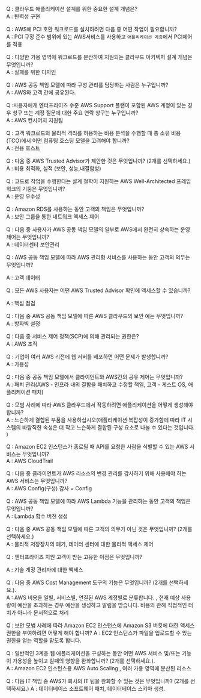 Q : 클라우드 애플리케이션 설계를 위한 중요한 설계 개념은?  
A : 탄력성 구현

Q : AWS에 PCI 호환 워크로드를 설치하려면 다음 중 어떤 작업이 필요합니까?  
A : PCI 규정 준수 범위에 있는 AWS서비스를 사용하고 `애플리케이션 계층`에서 PCI제어를 적용

Q : 다양한 가용 영역에 워크로드를 분산하여 지원되는 클라우드 아키텍처 설계 개념은 무엇입니까?  
A : 실패를 위한 디자인

Q : AWS 공동 책임 모델에 따라 구성 관리를 담당하는 사람은 누구입니까?  
A : AWS와 고객 간에 공유된다.

Q :사용자에게 엔터프라이즈 수준 AWS Support 플랜이 포함된 AWS 계정이 있는 경우 청구 또는 계정 질문에 대한 주요 연락 창구는 누구입니까?  
A : AWS 컨시어지 지원팀

Q : 고객 워크로드의 물리적 격리를 허용하는 비용 분석을 수행할 때 총 소유 비용(TCO)에서 어떤 컴퓨팅 호스팅 모델을 고려해야 합니까?  
A : 전용 호스트

Q : 다음 중 AWS Trusted Advisor가 제안한 것은 무엇입니까? (2개를 선택하세요.)  
A : 비용 최적화, 실적 (보안, 성능,내결함성)

Q : 코드로 작업을 수행한다는 설계 철학이 지원하는 AWS Well-Architected 프레임워크의 기둥은 무엇입니까?  
A : 운영 우수성

Q : Amazon RDS를 사용하는 동안 고객의 책임은 무엇입니까?  
A : 보안 그룹을 통한 네트워크 액세스 제어

Q : 다음 중 사용자가 AWS 공동 책임 모델의 일부로 AWS에서 완전히 상속하는 운영 제어는 무엇입니까?  
A : 데이터센터 보안관리

Q : AWS 공동 책임 모델에 따라 AWS 관리형 서비스를 사용하는 동안 고객의 의무는 무엇입니까?   



A : 고객 데이터

Q : 모든 AWS 사용자는 어떤 AWS Trusted Advisor 확인에 액세스할 수 있습니까?  


A : 핵심 점검

Q : 다음 중 AWS 공동 책임 모델에 따른 AWS 클라우드의 보안 예는 무엇입니까?  
A : 방화벽 설정

Q : 다음 중 서비스 제어 정책(SCP)에 의해 관리되는 권한은?  
A : AWS 조직

Q : 기업이 여러 AWS 리전에 웹 서버를 배포하면 어떤 문제가 발생합니까?  
A : 가용성

Q : 다음 중 공동 책임 모델에서 클라이언트와 AWS간의 공유 제어는 무엇입니까?  
A : 패치 관리(AWS - 인프라 내의 결함을 패치하고 수정할 책임, 고객 - 게스트 OS, 애플리케이션 패치)

Q : 모범 사례에 따라 AWS 클라우드에서 작동하려면 애플리케이션을 어떻게 생성해야 합니까?  
A : 느슨하게 결합된 부품을 사용하십시오(애플리케이션 복잡성이 증가함에 따라 IT 시스템의 바람직한 속성은 더 작고 느슨하게 결합된 구성 요소로 나눌 수 있다는 것입니다. )

Q : Amazon EC2 인스턴스가 종료될 때 API를 요청한 사람을 식별할 수 있는 AWS 서비스는 무엇입니까?  
A : AWS CloudTrail

Q : 다음 중 클라이언트가 AWS 리소스의 변경 관리를 감사하기 위해 사용해야 하는 AWS 서비스는 무엇입니까?  
A : AWS Config(구성) 감사 = Config

Q : AWS 공동 책임 모델에 따라 AWS Lambda 기능을 관리하는 동안 고객의 책임은 무엇입니까?  
A : Lambda 함수 버전 생성

Q : 다음 중 AWS 공동 책임 모델에 따른 고객의 의무가 아닌 것은 무엇입니까? (2개를 선택하세요.)  
A : 물리적 저장장치의 폐기, 데이터 센터에 대한 물리적 액세스 제어

Q : 엔터프라이즈 지원 고객이 받는 고유한 이점은 무엇입니까?  

A : 기술 계정 관리자에 대한 액세스

Q : 다음 중 AWS Cost Management 도구의 기능은 무엇입니까? (2개를 선택하세요.).  
A : AWS 비용을 일별, 서비스별, 연결된 AWS 계정별로 분류합니다. ,  현재 예상 사용량이 예산을 초과하는 경우 예산을 생성하고 알림을 받습니다. 비용의 관해 직접적인 터치가 아니라 문서적으로 처리  

Q : 보안 모범 사례에 따라 Amazon EC2 인스턴스에 Amazon S3 버킷에 대한 액세스 권한을 부여하려면 어떻게 해야 합니까?
A : EC2 인스턴스가 파일을 업로드할 수 있는 권한을 얻는 역할을 맡도록 합니다.  

Q : 일반적인 3계층 웹 애플리케이션을 구성하는 동안 어떤 AWS 서비스 및/또는 기능이 가용성을 높이고 실패의 영향을 완화합니까? (2개를 선택하세요.).  
A : Amazon EC2 인스턴스용 AWS Auto Scaling , 여러 가용 영역에 분산된 리소스  

Q : 다음 IT 책임 중 AWS가 회사의 IT 팀을 완화할 수 있는 것은 무엇입니까? (2개를 선택하세요.)
A : 데이터베이스 소프트웨어 패치, 데이터베이스 스키마 생성. 


